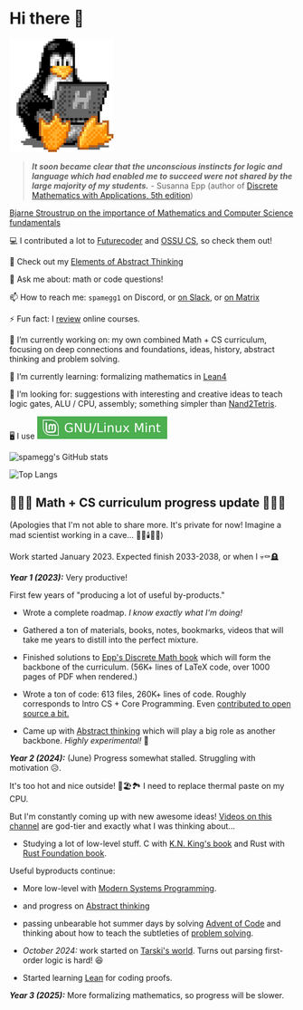# Hi there 👋

![TuxCoding](tux.gif)

> ***It soon became clear that the unconscious instincts for logic and language which had enabled me to succeed were not shared by the large majority of my students.*** - Susanna Epp (author of [Discrete Mathematics with Applications, 5th edition](https://www.amazon.com/Discrete-Mathematics-Applications-Susanna-Epp-ebook/dp/B07M87BWRC))

[Bjarne Stroustrup on the importance of Mathematics and Computer Science fundamentals](https://www.youtube.com/watch?v=-QxI-RP6-HM)

:computer: I contributed a lot to [Futurecoder](https://futurecoder.io) and [OSSU CS](https://github.com/ossu/computer-science/), so check them out!

:brain: Check out my [Elements of Abstract Thinking](https://github.com/spamegg1/abstract-thinking)

💬 Ask me about: math or code questions!

📫 How to reach me: `spamegg1` on Discord, or [on Slack](https://join.slack.com/t/spamegg/shared_invite/zt-1vhzofzrl-ucBjeQEQkl9Ol3wpvL9VPw), or [on Matrix](https://matrix.to/#/!GQFJgtvxFByBVixTAi:matrix.org?via=matrix.org)

⚡ Fun fact: I [review](https://github.com/spamegg1/reviews) online courses.

🔭 I’m currently working on: my own combined Math + CS curriculum, focusing on deep connections and foundations, ideas, history, abstract thinking and problem solving.

🌱 I’m currently learning: formalizing mathematics in [Lean4](https://lean-lang.org)

🤔 I’m looking for: suggestions with interesting and creative ideas to teach logic gates, ALU / CPU, assembly; something simpler than [Nand2Tetris](https://www.nand2tetris.org/).

:desktop_computer: I use ![Mint](mint.svg)

![spamegg's GitHub stats](https://github-readme-stats-spamegg1.vercel.app/api?username=spamegg1&theme=synthwave)

![Top Langs](https://github-readme-stats-spamegg1.vercel.app/api/top-langs/?username=spamegg1&count_private=true&layout=compact&theme=synthwave)

## 🚀🚀🚀 Math + CS curriculum progress update 🚀🚀🚀

(Apologies that I'm not able to share more. It's private for now! Imagine a mad scientist working in a cave... 👨‍🔬🕯️🦇🌑)

Work started January 2023. Expected finish 2033-2038, or when I 💀⚰️🪦

***Year 1 (2023):*** Very productive!

First few years of "producing a lot of useful by-products."

- Wrote a complete roadmap. *I know exactly what I'm doing!*

- Gathered a ton of materials, books, notes, bookmarks, videos that will take me years to distill into the perfect mixture.

- Finished solutions to [Epp's Discrete Math book](https://github.com/spamegg1/Epp-Discrete-Math-5th-solutions/) which will form the backbone of the curriculum. (56K+ lines of LaTeX code, over 1000 pages of PDF when rendered.)

- Wrote a ton of code: 613 files, 260K+ lines of code. Roughly corresponds to Intro CS + Core Programming. Even [contributed to open source a bit.](https://github.com/scala-native/scala-native/pull/3396)

- Came up with [Abstract thinking](https://github.com/spamegg1/abstract-thinking) which will play a big role as another backbone. *Highly experimental!* 🧪

***Year 2 (2024):*** (June) Progress somewhat stalled. Struggling with motivation 😥.

It's too hot and nice outside! 🌅🏖️🏞️ I need to replace thermal paste on my CPU.

But I'm constantly coming up with new awesome ideas! [Videos on this channel](https://www.youtube.com/@benjaminkeep/videos) are god-tier and exactly what I was thinking about...

- Studying a lot of low-level stuff. C with [K.N. King's book](http://knking.com/books/c2/index.html) and Rust with [Rust Foundation book](https://doc.rust-lang.org/stable/book/).

Useful byproducts continue:

- More low-level with [Modern Systems Programming](https://github.com/spamegg1/modern-systems-scala-native).

- and progress on [Abstract thinking](https://github.com/spamegg1/abstract-thinking)

- passing unbearable hot summer days by solving [Advent of Code](https://adventofcode.com/) and thinking about how to teach the subtleties of [problem solving](https://www.youtube.com/watch?v=6DxTQiJuAoc).

- *October 2024:* work started on [Tarski's world](https://github.com/spamegg1/tarski/). Turns out parsing first-order logic is hard! 😆

- Started learning [Lean](https://lean-lang.org) for coding proofs.

***Year 3 (2025):*** More formalizing mathematics, so progress will be slower.
